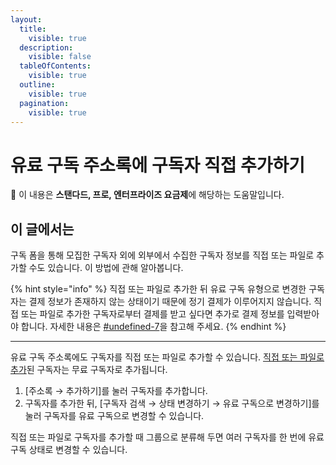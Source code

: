 ```yaml
---
layout:
  title:
    visible: true
  description:
    visible: false
  tableOfContents:
    visible: true
  outline:
    visible: true
  pagination:
    visible: true
---
```


# 유료 구독 주소록에 구독자 직접 추가하기

**💬** 이 내용은 **스탠다드, 프로, 엔터프라이즈 요금제**에 해당하는 도움말입니다.

## 이 글에서는

구독 폼을 통해 모집한 구독자 외에 외부에서 수집한 구독자 정보를 직접 또는 파일로 추가할 수도 있습니다. 이 방법에 관해 알아봅니다.

{% hint style="info" %}
직접 또는 파일로 추가한 뒤 유료 구독 유형으로 변경한 구독자는 결제 정보가 존재하지 않는 상태이기 때문에 정기 결제가 이루어지지 않습니다. 직접 또는 파일로 추가한 구독자로부터 결제를 받고 싶다면 추가로 결제 정보를 입력받아야 합니다. 자세한 내용은 [#undefined-7](../questions.md#undefined-7 "mention")을 참고해 주세요.
{% endhint %}

***

유료 구독 주소록에도 구독자를 직접 또는 파일로 추가할 수 있습니다. [직접 또는 파일로 추가](../../list/adding-managing-subscriber/add.md)된 구독자는 무료 구독자로 추가됩니다.

1. \[주소록 → 추가하기]를 눌러 구독자를 추가합니다.
2. 구독자를 추가한 뒤, \[구독자 검색 → 상태 변경하기 → 유료 구독으로 변경하기]를 눌러 구독자를 유료 구독으로 변경할 수 있습니다.

직접 또는 파일로 구독자를 추가할 때 그룹으로 분류해 두면 여러 구독자를 한 번에 유료 구독 상태로 변경할 수 있습니다.
